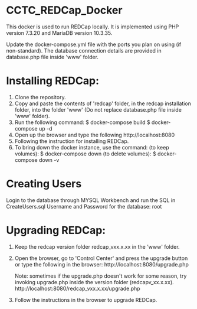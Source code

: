 # CCTC_REDCap_Docker

This docker is used to run REDCap locally. It is implemented using PHP version 7.3.20 and MariaDB version 10.3.35. 

Update the docker-compose.yml file with the ports you plan on using (if non-standard).
The database connection details are provided in database.php file inside 'www' folder.


# Installing REDCap:
1. Clone the repository.
2. Copy and paste the contents of 'redcap' folder, in the redcap installation folder, into the folder 'www' (Do not replace database.php file inside 'www' folder).
3. Run the following command:
    $ docker-compose build
    $ docker-compose up -d
4. Open up the browser and type the following
    http://localhost:8080
5. Following the instruction for installing REDCap. 
6. To bring down the docker instance, use the command:
    (to keep volumes): $ docker-compose down
    (to delete volumes): $ docker-compose down -v


# Creating Users
Login to the database through MYSQL Workbench and run the SQL in CreateUsers.sql
Username and Password for the database: root

# Upgrading REDCap:
1. Keep the redcap version folder redcap_vxx.x.xx in the 'www' folder.
2. Open the browser, go to 'Control Center' and press the upgrade button 
    or 
    type the following in the browser:
    http://localhost:8080/upgrade.php

    Note: sometimes if the upgrade.php doesn't work for some reason, try invoking upgrade.php inside the version folder (redcapv_xx.x.xx).
    http://localhost:8080/redcap_vxx.x.xx/upgrade.php
3. Follow the instructions in the browser to upgrade REDCap.

